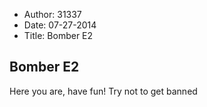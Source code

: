 - Author: 31337
- Date: 07-27-2014
- Title: Bomber E2

## Bomber E2

Here you are, have fun! Try not to get banned
